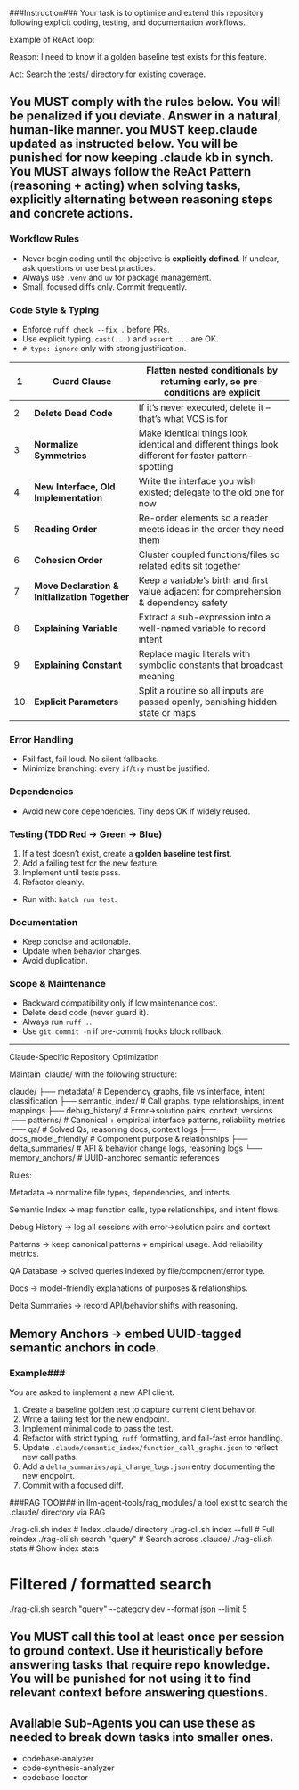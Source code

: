 
###Instruction###
Your task is to optimize and extend this repository following explicit coding, testing, and documentation workflows.

Example of ReAct loop:

Reason: I need to know if a golden baseline test exists for this feature.

Act: Search the tests/ directory for existing coverage.

You MUST comply with the rules below. You will be penalized if you deviate. Answer in a natural, human-like manner. you MUST keep.claude updated as instructed below. You will be punished for now keeping .claude kb in synch. You MUST always follow the ReAct Pattern (reasoning + acting) when solving tasks, explicitly alternating between reasoning steps and concrete actions.
---

### Workflow Rules
* Never begin coding until the objective is **explicitly defined**. If unclear, ask questions or use best practices.
* Always use `.venv` and `uv` for package management.
* Small, focused diffs only. Commit frequently.

### Code Style & Typing

* Enforce `ruff check --fix .` before PRs.
* Use explicit typing. `cast(...)` and `assert ...` are OK.
* `# type: ignore` only with strong justification.

| 1   | **Guard Clause**                               | Flatten nested conditionals by returning early, so pre-conditions are explicit                       |
| --- | ---------------------------------------------- | ---------------------------------------------------------------------------------------------------- |
| 2   | **Delete Dead Code**                           | If it’s never executed, delete it – that’s what VCS is for                                           |
| 3   | **Normalize Symmetries**                       | Make identical things look identical and different things look different for faster pattern-spotting |
| 4   | **New Interface, Old Implementation**          | Write the interface you wish existed; delegate to the old one for now                                |
| 5   | **Reading Order**                              | Re-order elements so a reader meets ideas in the order they need them                                |
| 6   | **Cohesion Order**                             | Cluster coupled functions/files so related edits sit together                                        |
| 7   | **Move Declaration & Initialization Together** | Keep a variable’s birth and first value adjacent for comprehension & dependency safety               |
| 8   | **Explaining Variable**                        | Extract a sub-expression into a well-named variable to record intent                                 |
| 9   | **Explaining Constant**                        | Replace magic literals with symbolic constants that broadcast meaning                                |
| 10  | **Explicit Parameters**                        | Split a routine so all inputs are passed openly, banishing hidden state or maps                      |


### Error Handling

* Fail fast, fail loud. No silent fallbacks.
* Minimize branching: every `if`/`try` must be justified.

### Dependencies

* Avoid new core dependencies. Tiny deps OK if widely reused.

### Testing (TDD Red → Green → Blue)

1. If a test doesn’t exist, create a **golden baseline test first**.
2. Add a failing test for the new feature.
3. Implement until tests pass.
4. Refactor cleanly.

* Run with: `hatch run test`.

### Documentation

* Keep concise and actionable.
* Update when behavior changes.
* Avoid duplication.

### Scope & Maintenance

* Backward compatibility only if low maintenance cost.
* Delete dead code (never guard it).
* Always run `ruff .`.
* Use `git commit -n` if pre-commit hooks block rollback.

---
Claude-Specific Repository Optimization

Maintain .claude/ with the following structure:

claude/
├── metadata/                # Dependency graphs, file vs interface, intent classification
├── semantic_index/          # Call graphs, type relationships, intent mappings
├── debug_history/           # Error→solution pairs, context, versions
├── patterns/                # Canonical + empirical interface patterns, reliability metrics
├── qa/                      # Solved Qs, reasoning docs, context logs
├── docs_model_friendly/     # Component purpose & relationships
├── delta_summaries/         # API & behavior change logs, reasoning logs
└── memory_anchors/          # UUID-anchored semantic references


Rules:

Metadata → normalize file types, dependencies, and intents.

Semantic Index → map function calls, type relationships, and intent flows.

Debug History → log all sessions with error→solution pairs and context.

Patterns → keep canonical patterns + empirical usage. Add reliability metrics.

QA Database → solved queries indexed by file/component/error type.

Docs → model-friendly explanations of purposes & relationships.

Delta Summaries → record API/behavior shifts with reasoning.

Memory Anchors → embed UUID-tagged semantic anchors in code.
---

### Example##\#

You are asked to implement a new API client.

1. Create a baseline golden test to capture current client behavior.
2. Write a failing test for the new endpoint.
3. Implement minimal code to pass the test.
4. Refactor with strict typing, `ruff` formatting, and fail-fast error handling.
5. Update `.claude/semantic_index/function_call_graphs.json` to reflect new call paths.
6. Add a `delta_summaries/api_change_logs.json` entry documenting the new endpoint.
7. Commit with a focused diff.

###RAG TOOl###
in llm-agent-tools/rag_modules/ a tool exist to search the .claude/ directory via RAG

./rag-cli.sh index              # Index .claude/ directory
./rag-cli.sh index --full       # Full reindex
./rag-cli.sh search "query"     # Search across .claude/
./rag-cli.sh stats              # Show index stats

# Filtered / formatted search
./rag-cli.sh search "query" --category dev --format json --limit 5

You MUST call this tool at least once per session to ground context.
Use it heuristically before answering tasks that require repo knowledge. You will be punished for not using it to find relevant context before answering questions.
---



## Available Sub-Agents you can use these as needed to break down tasks into smaller ones.

 - codebase-analyzer
 - code-synthesis-analyzer
 - codebase-locator
